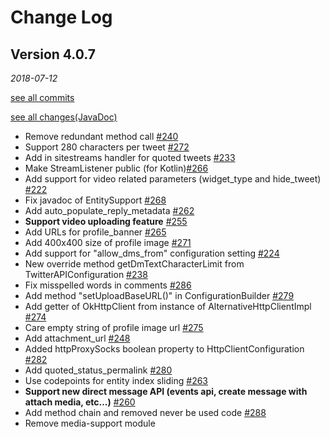 

Change Log
==========

## Version 4.0.7

_2018-07-12_

[see all commits](https://github.com/yusuke/twitter4j/compare/f2ff1ea...488070d)

[see all changes(JavaDoc)](http://twitter4j.org/oldjavadocs/4.0.6-4.0.7/changes.html)

 * Remove redundant method call [#240](https://github.com/yusuke/twitter4j/pull/240)
 * Support 280 characters per tweet [#272](https://github.com/yusuke/twitter4j/pull/272)
 * Add in sitestreams handler for quoted tweets [#233](https://github.com/yusuke/twitter4j/pull/233)
 * Make StreamListener public (for Kotlin)[#266](https://github.com/yusuke/twitter4j/pull/266)
 * Add support for video related parameters (widget_type and hide_tweet) [#222](https://github.com/yusuke/twitter4j/pull/222)
 * Fix javadoc of EntitySupport [#268](https://github.com/yusuke/twitter4j/pull/268)
 * Add auto_populate_reply_metadata [#262](https://github.com/yusuke/twitter4j/pull/262)
 * **Support video uploading feature** [#255](https://github.com/yusuke/twitter4j/pull/255)
 * Add URLs for profile_banner [#265](https://github.com/yusuke/twitter4j/pull/265)
 * Add 400x400 size of profile image [#271](https://github.com/yusuke/twitter4j/pull/271)
 * Add support for "allow_dms_from" configuration setting [#224](https://github.com/yusuke/twitter4j/pull/224)
 * New override method getDmTextCharacterLimit from TwitterAPIConfiguration [#238](https://github.com/yusuke/twitter4j/pull/238)
 * Fix misspelled words in comments [#286](https://github.com/yusuke/twitter4j/pull/286)
 * Add method "setUploadBaseURL()" in ConfigurationBuilder [#279](https://github.com/yusuke/twitter4j/pull/279)
 * Add getter of OkHttpClient from instance of AlternativeHttpClientImpl [#274](https://github.com/yusuke/twitter4j/pull/274)
 * Care empty string of profile image url [#275](https://github.com/yusuke/twitter4j/pull/275)
 * Add attachment_url [#248](https://github.com/yusuke/twitter4j/pull/248)
 * Added httpProxySocks boolean property to HttpClientConfiguration [#282](https://github.com/yusuke/twitter4j/pull/282)
 * Add quoted_status_permalink [#280](https://github.com/yusuke/twitter4j/pull/280)
 * Use codepoints for entity index sliding [#263](https://github.com/yusuke/twitter4j/pull/263)
 * **Support new direct message API (events api, create message with attach media, etc...)** [#260](https://github.com/yusuke/twitter4j/pull/260)
 * Add method chain and removed never be used code [#288](https://github.com/yusuke/twitter4j/pull/288)
 * Remove media-support module 
 
